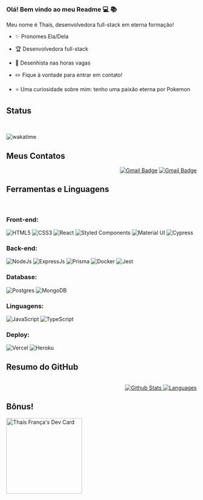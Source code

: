 ### Olá! Bem vindo ao meu Readme :computer: :books:

Meu nome é Thaís, desenvolvedora full-stack em eterna formação!

- ✨ Pronomes Ela/Dela

- :trophy: Desenvolvedora full-stack

- :art: Desenhista nas horas vagas

- :pencil2: Fique à vontade para entrar em contato!

- :star: Uma curiosidade sobre mim: tenho uma paixão eterna por Pokemon

## Status

<br>

![wakatime](https://wakatime.com/badge/user/c1dc92e3-6d82-4a50-a6d2-1c91da2b0184.svg)

## Meus Contatos

<div align = "end">

[![Gmail Badge](https://img.shields.io/badge/Gmail-D14836?style=for-the-badge&logo=gmail&logoColor=white=mailto:tfrancag@gmail.com)](mailto:tfrancag@gmail.com) [![Gmail Badge](https://img.shields.io/badge/LinkedIn-0077B5?style=for-the-badge&logo=linkedin&logoColor=white)](https://www.linkedin.com/in/thais-fran%C3%A7a-galembeck-a43331b0)

 </div>

## Ferramentas e Linguagens

<br>
<div align = "start">

### Front-end:

![HTML5](https://img.shields.io/badge/html5-%23E34F26.svg?style=for-the-badge&logo=html5&logoColor=white)
![CSS3](https://img.shields.io/badge/css3-%231572B6.svg?style=for-the-badge&logo=css3&logoColor=white)
![React](https://img.shields.io/badge/react-%2320232a.svg?style=for-the-badge&logo=react&logoColor=%2361DAFB)
![Styled Components](https://img.shields.io/badge/styled--components-DB7093?style=for-the-badge&logo=styled-components&logoColor=white)
![Material UI](https://img.shields.io/badge/Material%20UI-007FFF?style=for-the-badge&logo=mui&logoColor=white)
![Cypress](https://img.shields.io/badge/Cypress-17202C?style=for-the-badge&logo=cypress&logoColor=white)

### Back-end:

![NodeJs](https://img.shields.io/badge/node.js-6DA55F?style=for-the-badge&logo=node.js&logoColor=white)
![ExpressJs](https://img.shields.io/badge/Express.js-000000?style=for-the-badge&logo=express&logoColor=white)
![Prisma](https://img.shields.io/badge/Prisma-3982CE?style=for-the-badge&logo=Prisma&logoColor=white)
![Docker](https://img.shields.io/badge/Docker-2CA5E0?style=for-the-badge&logo=docker&logoColor=white)
![Jest](https://img.shields.io/badge/Jest-C21325?style=for-the-badge&logo=jest&logoColor=white)

### Database:

![Postgres](https://img.shields.io/badge/postgres-%23316192.svg?style=for-the-badge&logo=postgresql&logoColor=white)
![MongoDB](https://img.shields.io/badge/MongoDB-%234ea94b.svg?style=for-the-badge&logo=mongodb&logoColor=white)
 

### Linguagens:

![JavaScript](https://img.shields.io/badge/javascript-%23323330.svg?style=for-the-badge&logo=javascript&logoColor=%23F7DF1E)
![TypeScript](https://img.shields.io/badge/typescript-%23007ACC.svg?style=for-the-badge&logo=typescript&logoColor=white)

### Deploy:

![Vercel](https://img.shields.io/badge/Vercel-000000?style=for-the-badge&logo=vercel&logoColor=white)
![Heroku](https://img.shields.io/badge/Heroku-430098?style=for-the-badge&logo=heroku&logoColor=white)


</div>

## Resumo do GitHub

<br>

<div align = "end">

  <a href="https://github.com/anuraghazra/github-readme-stats">
    <img  max-width = "50%" src="https://github-readme-stats.vercel.app/api?username=ThaisFrancaG&show_icons=true&hide_border=true&theme=nord&bg_color=22272E&hide_rank=false" alt="Github Stats"/>
  </a><a href="https://github.com/anuraghazra/github-readme-stats">
    <img max-width = "50%"src="https://github-readme-stats.vercel.app/api/top-langs/?username=ThaisFrancaG&layout=compact&hide_border=true&theme=nord&bg_color=22272E&card_width=250" alt="Languages" />
  </a>
</div>

## Bônus!

<div  align = "start">

<a  href="https://app.daily.dev/AhiruBlue"><img  src="https://api.daily.dev/devcards/683006d1c7564bae826100b41c4299b4.png?r=qb8"  width="200"  alt="Thaís França's Dev Card"/></a>

</div>
